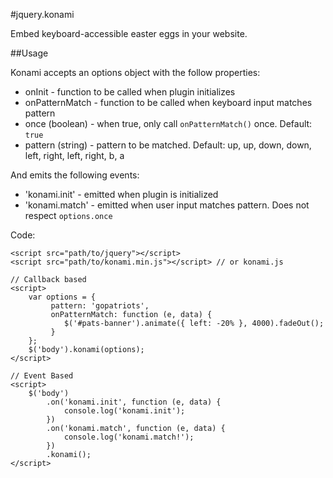 #jquery.konami

Embed keyboard-accessible easter eggs in your website.

##Usage

Konami accepts an options object with the follow properties:

- onInit - function to be called when plugin initializes
- onPatternMatch - function to be called when keyboard input matches pattern
- once (boolean) - when true, only call `onPatternMatch()` once. Default: `true`
- pattern (string) - pattern to be matched. Default: up, up, down, down, left, right, left, right, b, a

And emits the following events:

- 'konami.init' - emitted when plugin is initialized
- 'konami.match' - emitted when user input matches pattern. Does not respect `options.once`

Code:

    <script src="path/to/jquery"></script>
    <script src="path/to/konami.min.js"></script> // or konami.js
    
    // Callback based
    <script>
        var options = { 
             pattern: 'gopatriots',
             onPatternMatch: function (e, data) {
                $('#pats-banner').animate({ left: -20% }, 4000).fadeOut();
             }
        };
        $('body').konami(options);
    </script>
    
    // Event Based
    <script>
        $('body')
            .on('konami.init', function (e, data) {
                console.log('konami.init');
            })
            .on('konami.match', function (e, data) {
                console.log('konami.match!');
            })
            .konami(); 
    </script>
    
